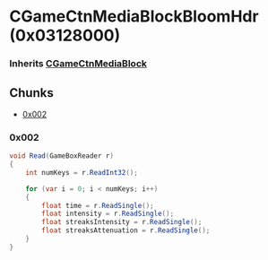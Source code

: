 ﻿# CGameCtnMediaBlockBloomHdr (0x03128000)

### Inherits [CGameCtnMediaBlock](CGameCtnMediaBlock.md)

## Chunks

- [0x002](#0x002)

### 0x002

```cs
void Read(GameBoxReader r)
{
	int numKeys = r.ReadInt32();

	for (var i = 0; i < numKeys; i++)
	{
		float time = r.ReadSingle();
        float intensity = r.ReadSingle();
        float streaksIntensity = r.ReadSingle();
        float streaksAttenuation = r.ReadSingle();
	}
}
```